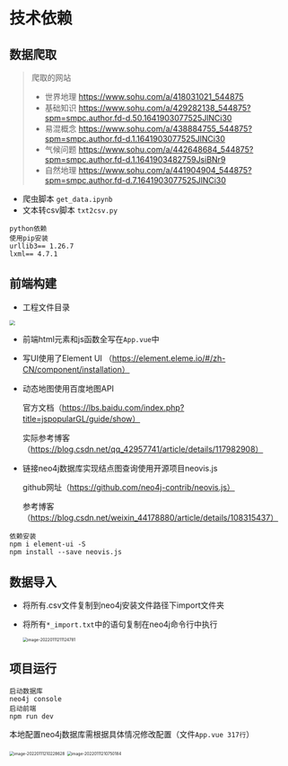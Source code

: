 # 技术依赖

## 数据爬取

> 爬取的网站
>
> - 世界地理 https://www.sohu.com/a/418031021_544875
> - 基础知识 https://www.sohu.com/a/429282138_544875?spm=smpc.author.fd-d.50.1641903077525JlNCi30
> - 易混概念 https://www.sohu.com/a/438884755_544875?spm=smpc.author.fd-d.1.1641903077525JlNCi30
> - 气候问题 https://www.sohu.com/a/442648684_544875?spm=smpc.author.fd-d.1.1641903482759JsiBNr9
> - 自然地理 https://www.sohu.com/a/441904904_544875?spm=smpc.author.fd-d.7.1641903077525JlNCi30

- 爬虫脚本 `get_data.ipynb`
- 文本转csv脚本 `txt2csv.py`

```
python依赖
使用pip安装
urllib3== 1.26.7
lxml== 4.7.1
```

## 前端构建

- 工程文件目录

<img src="./工程文件.png" style="zoom:60%;" />

- 前端html元素和js函数全写在`App.vue`中

- 写UI使用了Element UI （https://element.eleme.io/#/zh-CN/component/installation）

- 动态地图使用百度地图API 

  官方文档（https://lbs.baidu.com/index.php?title=jspopularGL/guide/show）

  实际参考博客（https://blog.csdn.net/qq_42957741/article/details/117982908）

- 链接neo4j数据库实现结点图查询使用开源项目neovis.js

  github网址（https://github.com/neo4j-contrib/neovis.js）

  参考博客（https://blog.csdn.net/weixin_44178880/article/details/108315437）

```
依赖安装
npm i element-ui -S
npm install --save neovis.js
```

## 数据导入

- 将所有.csv文件复制到neo4j安装文件路径下import文件夹

- 将所有`*_import.txt`中的语句复制在neo4j命令行中执行

  <img src="C:\Users\gaoya\AppData\Roaming\Typora\typora-user-images\image-20220111211124781.png" alt="image-20220111211124781" style="zoom:50%;" />

## 项目运行

```
启动数据库
neo4j console
启动前端
npm run dev
```

本地配置neo4j数据库需根据具体情况修改配置（文件`App.vue 317行`）

<img src="C:\Users\gaoya\AppData\Roaming\Typora\typora-user-images\image-20220111210228628.png" alt="image-20220111210228628" style="zoom:50%;" />

<img src="C:\Users\gaoya\AppData\Roaming\Typora\typora-user-images\image-20220111210750184.png" alt="image-20220111210750184" style="zoom:50%;" />

